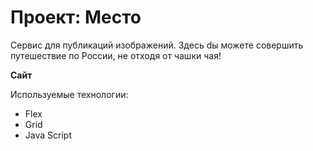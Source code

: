 # Проект: Место


Сервис для публикаций изображений.
Здесь dы можете совершить путешествие по России, не отходя от чашки чая!

**Сайт**



Используемые технологии: 
* Flex
* Grid
* Java Script

